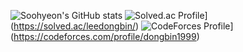 ![Soohyeon's GitHub stats](https://github-readme-stats.vercel.app/api?username=dongbin1999&show_icons=true&theme=radical)
![Solved.ac Profile](http://mazassumnida.wtf/api/v2/generate_badge?boj=leedongbin)](https://solved.ac/leedongbin/)
![CodeForces Profile](https://cf.leed.at?id=dongbin1999)](https://codeforces.com/profile/dongbin1999)

